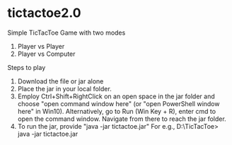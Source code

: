# tictactoe2.0
Simple TicTacToe Game with two modes
  1. Player vs Player
  2. Player vs Computer

Steps to play
1. Download the file or jar alone
2. Place the jar in your local folder.
3. Employ Ctrl+Shift+RightClick on an open space in the jar folder and choose "open command window here" (or "open PowerShell window here" in Win10).
   Alternatively, go to Run (Win Key + R), enter cmd to open the command window. Navigate from there to reach the jar folder.
4. To run the jar, provide "java -jar tictactoe.jar"
   For e.g., D:\TicTacToe> java -jar tictactoe.jar